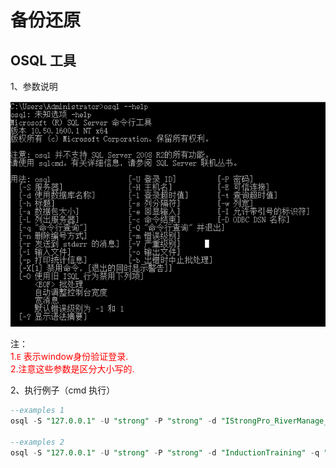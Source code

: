 # 备份还原

## OSQL 工具

1、参数说明

![下载](..\image\mssqserver01.png)

注：<br />
<font style="color:red">
1.`E` 表示window身份验证登录.
<br />
2.注意这些参数是区分大小写的.
</font>

2、执行例子（cmd 执行）

``` sql
--examples 1
osql -S "127.0.0.1" -U "strong" -P "strong" -d "IStrongPro_RiverManage_GD0710" -i "C:\Users\Administrator\Desktop\车上\1111.sql"

--examples 2
osql -S "127.0.0.1" -U "strong" -P "strong" -d "InductionTraining" -q "SELECT * FROM [InductionTraining].[dbo].[SS_AREA]"
```
